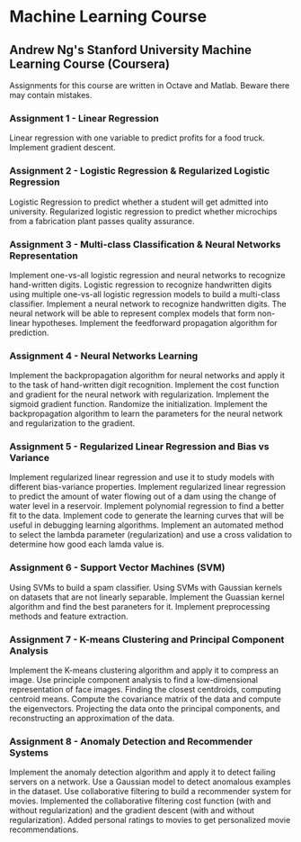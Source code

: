# Machine Learning Course

## Andrew Ng's Stanford University Machine Learning Course (Coursera)

Assignments for this course are written in Octave and Matlab. Beware there may contain mistakes. 

### Assignment 1 - Linear Regression
Linear regression with one variable to predict profits for a food truck.  Implement gradient descent. 

### Assignment 2 - Logistic Regression & Regularized Logistic Regression
Logistic Regression to predict whether a student will get admitted into university.
Regularized logistic regression to predict whether microchips from a fabrication plant passes quality assurance.

### Assignment 3 - Multi-class Classification & Neural Networks Representation 
Implement one-vs-all logistic regression and neural networks to recognize hand-written digits.
Logistic regression to recognize handwritten digits using multiple one-vs-all logistic regression models to build a multi-class classifier.
Implement a neural network to recognize handwritten digits. The neural network will be able to represent complex models that form non-linear hypotheses. Implement the feedforward propagation algorithm for prediction.

### Assignment 4 - Neural Networks Learning 
Implement the backpropagation algorithm for neural networks and apply it to the task of hand-written digit recognition. Implement  the cost function and gradient for the neural network with regularization. Implement the sigmoid gradient function. Randomize the initialization. Implement the backpropagation algorithm to learn the parameters for the neural network and regularization to the gradient. 

### Assignment 5 - Regularized Linear Regression and Bias vs Variance
Implement regularized linear regression and use it to study models with different bias-variance properties. Implement regularized linear regression to predict the amount of water flowing out of a dam using the change of water level in a reservoir. Implement polynomial regression to find a better fit to the data. Implement code to generate the learning curves that will be useful in debugging learning algorithms. Implement an automated method to select the lambda parameter (regularization) and use a cross validation to determine how good each lamda value is. 

### Assignment 6 - Support Vector Machines (SVM)
Using SVMs to build a spam classifier. Using SVMs with Gaussian kernels on datasets that are not linearly separable. Implement the Guassian kernel algorithm and find the best paraneters for it. Implement preprocessing methods and feature extraction. 

### Assignment 7 - K-means Clustering and Principal Component Analysis
Implement the K-means clustering algorithm and apply it to compress an image. Use principle component analysis to find a low-dimensional representation of face images. Finding the closest centdroids, computing centroid means. Compute the covariance matrix of the data and compute the eigenvectors. Projecting the data onto the principal components, and reconstructing an approximation of the data. 

### Assignment 8 - Anomaly Detection and Recommender Systems
Implement the anomaly detection algorithm and apply it to detect failing servers on a network. Use a Gaussian model to detect anomalous examples in the dataset.  Use collaborative filtering to build a recommender system for movies. Implemented the collaborative filtering cost function (with and without regularization) and the gradient descent (with and without regularization). Added personal ratings to movies to get personalized movie recommendations. 

